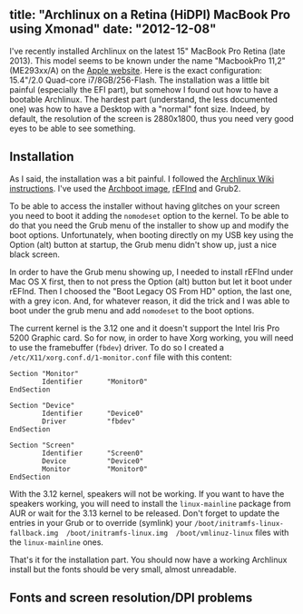 title: "Archlinux on a Retina (HiDPI) MacBook Pro using Xmonad"
date: "2012-12-08"
---

I've recently installed Archlinux on the latest 15" MacBook Pro Retina (late 2013). This model seems to be known under the name "MacbookPro 11,2" (ME293xx/A) on the [Apple website](http://support.apple.com/kb/ht4132). Here is the exact configuration: 15.4"/2.0 Quad-core i7/8GB/256-Flash. The installation was a little bit painful (especially the EFI part), but somehow I found out how to have a bootable Archlinux. The hardest part (understand, the less documented one) was how to have a Desktop with a "normal" font size. Indeed, by default, the resolution of the screen is 2880x1800, thus you need very good eyes to be able to see something.

## Installation

As I said, the installation was a bit painful. I followed the [Archlinux Wiki instructions](https://wiki.archlinux.org/index.php/MacBookPro11,x). I've used the [Archboot image](https://wiki.archlinux.org/index.php/Archboot), [rEFInd](http://www.rodsbooks.com/refind/) and Grub2.

To be able to access the installer without having glitches on your screen you need to boot it adding the `nomodeset` option to the kernel. To be able to do that you need the Grub menu of the installer to show up and modify the boot options. Unfortunately, when booting directly on my USB key using the Option (alt) button at startup, the Grub menu didn't show up, just a nice black screen.

In order to have the Grub menu showing up, I needed to install rEFInd under Mac OS X first, then to not press the Option (alt) button but let it boot under rEFInd. Then I choosed the "Boot Legacy OS From HD" option, the last one, with a grey icon. And, for whatever reason, it did the trick and I was able to boot under the grub menu and add `nomodeset` to the boot options.

The current kernel is the 3.12 one and it doesn't support the Intel Iris Pro 5200 Graphic card. So for now, in order to have Xorg working, you will need to use the framebuffer (`fbdev`) driver. To do so I created a `/etc/X11/xorg.conf.d/1-monitor.conf` file with this content:

```
Section "Monitor"
        Identifier      "Monitor0"
EndSection

Section "Device"
        Identifier      "Device0"
        Driver          "fbdev"
EndSection

Section "Screen"
        Identifier      "Screen0"
        Device          "Device0"
        Monitor         "Monitor0"
EndSection
```

With the 3.12 kernel, speakers will not be working. If you want to have the speakers working, you will need to install the `linux-mainline` package from AUR or wait for the 3.13 kernel to be released. Don't forget to update the entries in your Grub or to override (symlink) your `/boot/initramfs-linux-fallback.img  /boot/initramfs-linux.img  /boot/vmlinuz-linux` files with the `linux-mainline` ones.

That's it for the installation part. You should now have a working Archlinux install but the fonts should be very small, almost unreadable.


## Fonts and screen resolution/DPI problems
